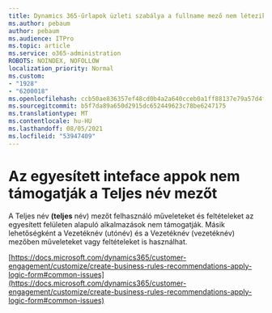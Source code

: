 ```yaml
---
title: Dynamics 365-űrlapok üzleti szabálya a fullname mező nem létezik
ms.author: pebaum
author: pebaum
ms.audience: ITPro
ms.topic: article
ms.service: o365-administration
ROBOTS: NOINDEX, NOFOLLOW
localization_priority: Normal
ms.custom:
- "1928"
- "6200018"
ms.openlocfilehash: ccb50ae836357ef48cd0b4a2a640cceb0a1ff88137e79a57d4fcd9027994ce45
ms.sourcegitcommit: b5f7da89a650d2915dc652449623c78be6247175
ms.translationtype: MT
ms.contentlocale: hu-HU
ms.lasthandoff: 08/05/2021
ms.locfileid: "53947409"
---
```

# <a name="full-name-field-not-supported-with-unified-inteface-apps"></a>Az egyesített inteface appok nem támogatják a Teljes név mezőt

A Teljes név **(teljes** név) mezőt felhasználó műveleteket és feltételeket az egyesített felületen alapuló alkalmazások nem támogatják. Másik lehetőségként a Vezetéknév  (utónév) és a Vezetéknév  (vezetéknév) mezőben műveleteket vagy feltételeket is használhat.

[https://docs.microsoft.com/dynamics365/customer-engagement/customize/create-business-rules-recommendations-apply-logic-form#common-issues](https://docs.microsoft.com/dynamics365/customer-engagement/customize/create-business-rules-recommendations-apply-logic-form#common-issues)
